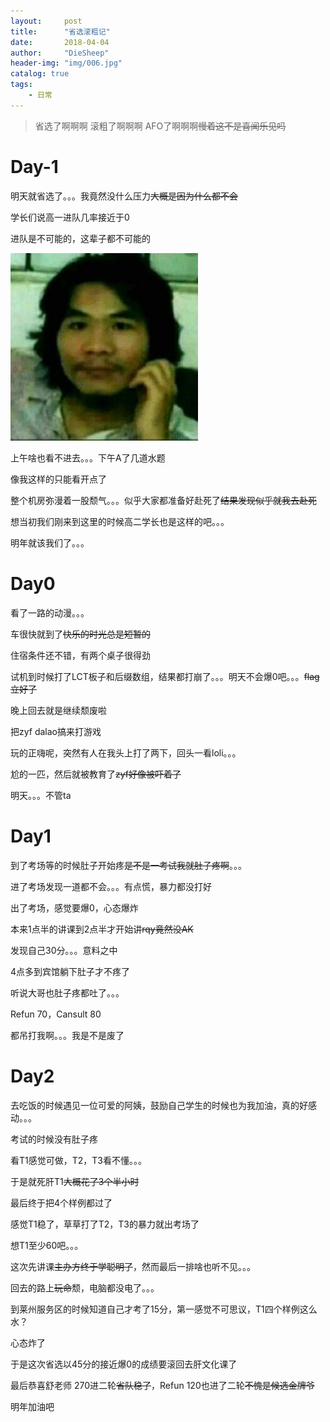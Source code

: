```yaml
---
layout:     post
title:      "省选滚粗记"
date:       2018-04-04
author:     "DieSheep"
header-img: "img/006.jpg"
catalog: true
tags:
    - 日常
---
```

>省选了啊啊啊 滚粗了啊啊啊 AFO了啊啊啊~~慢着这不是喜闻乐见吗~~

# Day-1

明天就省选了。。。我竟然没什么压力~~大概是因为什么都不会~~

学长们说高一进队几率接近于0

进队是不可能的，这辈子都不可能的

![](/img/qiegewala.jpg)

上午啥也看不进去。。。下午A了几道水题

像我这样的只能看开点了

整个机房弥漫着一股颓气。。。似乎大家都准备好赴死了~~结果发现似乎就我去赴死~~

想当初我们刚来到这里的时候高二学长也是这样的吧。。。

明年就该我们了。。。

# Day0
看了一路的动漫。。。

车很快就到了~~快乐的时光总是短暂的~~

住宿条件还不错，有两个桌子很得劲

试机到时候打了LCT板子和后缀数组，结果都打崩了。。。明天不会爆0吧。。。~~flag立好了~~

晚上回去就是继续颓废啦

把zyf dalao搞来打游戏

玩的正嗨呢，突然有人在我头上打了两下，回头一看loli。。。

尬的一匹，然后就被教育了~~zyf好像被吓着了~~

明天。。。不管ta

# Day1
到了考场等的时候肚子开始疼~~是不是一考试我就肚子疼啊~~。。。

进了考场发现一道都不会。。。有点慌，暴力都没打好

出了考场，感觉要爆0，心态爆炸

本来1点半的讲课到2点半才开始讲~~rqy竟然没AK~~

发现自己30分。。。意料之中

4点多到宾馆躺下肚子才不疼了

听说大哥也肚子疼都吐了。。。

Refun 70，Cansult 80

都吊打我啊。。。我是不是废了

# Day2
去吃饭的时候遇见一位可爱的阿姨，鼓励自己学生的时候也为我加油，真的好感动。。。

考试的时候没有肚子疼

看T1感觉可做，T2，T3看不懂。。。

于是就死肝T1~~大概花了3个半小时~~

最后终于把4个样例都过了

感觉T1稳了，草草打了T2，T3的暴力就出考场了

想T1至少60吧。。。

这次先讲课~~主办方终于学聪明了~~，然而最后一排啥也听不见。。。

回去的路上~~玩命~~颓，电脑都没电了。。。

到莱州服务区的时候知道自己才考了15分，第一感觉不可思议，T1四个样例这么水？

心态炸了

于是这次省选以45分的接近爆0的成绩要滚回去肝文化课了

最后恭喜舒老师 270进二轮~~省队稳了~~，Refun 120也进了二轮~~不愧是候选金牌爷~~

明年加油吧
